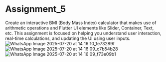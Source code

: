 # Assignment_5
Create an interactive BMI (Body Mass Index) calculator that makes use of arithmetic operations and Flutter UI elements like Slider, Container, Text, etc. This assignment is focused on helping you understand user interaction, real-time calculations, and updating the UI using user inputs.
![WhatsApp Image 2025-07-20 at 14 16 10_1e73289f](https://github.com/user-attachments/assets/50b56828-02f5-43cb-b580-4639704e5648)
![WhatsApp Image 2025-07-20 at 14 16 09_c7b54b28](https://github.com/user-attachments/assets/12dd3c40-7bbc-43d4-ba8a-a03ee55d4961)
![WhatsApp Image 2025-07-20 at 14 16 09_f73e09b1](https://github.com/user-attachments/assets/b10bbe97-ddb1-4fa7-9c08-bcbd211c45d4)
